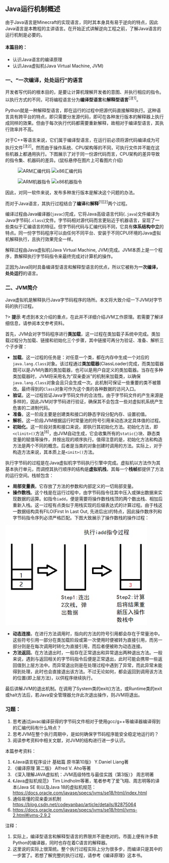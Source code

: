 ## Java运行机制概述
由于Java语言是Minecraft的实现语言，同时其本身具有易于逆向的特点，因此Java语言是本教程的主讲语言。在开始正式讲解逆向工程之前，了解Java语言的运行机制是必要的。
#### 本篇目的：
* 认识Java语言的编译原理
* 认识Java虚拟机(Java Virtual Machine, JVM)

### 一、“一次编译，处处运行”的语言

开发者写代码的根本目的，是要让计算机理解开发者的意图、并执行相应的指令。以执行方式的不同，可将编程语言分为**编译型语言**和**解释型语言**<sup>[注1]</sup>。

Python就是一种解释型语言，即在运行的过程中把源代码直接解释执行。这种语言具有跨平台的特点，即只需要分发源代码，即可在各种发行版本的解释器上执行成同样的效果。但由于每次执行代码都需要重新解释，故相对于编译型语言，其执行效率并不高。

对于C++等语言来说，它们属于编译型语言，在运行前必须将源代码编译成为可执行文件<sup>[注2]</sup>。然而由于操作系统、CPU架构等的不同，可执行文件并不能在这些机器上都通用执行。下图展示了对于同一份源代码而言，CPU架构的差异导致的指令集、机器码的差异。(鼠标悬停在图片上可看图片介绍)

<figure class="thumbnails">
    <img src="part1/chapter1/pic/ARMasmcode.png" alt="ARM汇编代码" title="ARM汇编代码">
    <img src="part1/chapter1/pic/x86asmcode.png" alt="x86汇编代码" title="x86汇编代码">
</figure>

<figure class="thumbnails">
    <img src="part1/chapter1/pic/ARMmcode.png" alt="ARM机器指令" title="ARM机器指令">
    <img src="part1/chapter1/pic/x86mcode.png" alt="x86机器指令" title="x86机器指令">
</figure>

因此，对同一软件来说，发布多种发行版本是解决这个问题的办法。

而对于Java语言，其执行过程结合了**编译**和**解释**<sup>[1][2]</sup>两个过程。

编译过程由Java编译器(`javac`)完成，它将Java高级语言代码(`.java`)文件编译为Java字节码(`.class`)文件。字节码相对源代码而言更贴近于机器语言，呈现了一些类似于汇编语言的特征。但字节码代码与汇编代码不同，它具有**体系结构中立**的特点。同一份字节码程序可以由任何不同平台、安装于不同CPU环境的Java虚拟机解释执行，且执行效果完全一样。

解释过程由Java虚拟机(Java Virtual Machine, JVM)完成。JVM本质上是一个程序，靠解释执行字节码指令来最终完成对计算机的操作。

正因为Java同时具备编译型语言和解释型语言的优点，所以它被称为**一次编译，处处运行**的语言。

### 二、JVM简介
Java虚拟机是解释执行Java字节码程序的场所。本文将大致介绍一下JVM对字节码的执行过程。

?> **提示** 考虑到本文介绍的重点，在此并不详细介绍JVM工作原理。若需要了解详细信息，请参阅本文参考资料。

首先，JVM会对字节码程序进行**类加载**，这一过程在类加载子系统中完成。类加载过程分为加载、链接和初始化三个步骤，其中链接可再分为验证、准备、解析三个子步骤：
* **加载**。这一过程的任务是：对任意一个类，都在内存中生成一个对应的`java.lang.Class`对象。该过程通过**类加载器**(ClassLoader)完成，而类加载器既可以是JVM内置的类加载器，也可以是用户自定义的类加载器。当存在多种类加载器时，JVM将采用名为“双亲委派”的机制来加载类，以确保`java.lang.Class`对象会且只会生成一次。此机制可保证一些重要的类不被篡改。最终得到的`Class`对象可作为这个类的各种数据的访问入口。
* **验证**。这一过程验证Java字节码文件的合法性。由于字节码文件的产生来源是多样的，因此JVM对字节码进行验证，确保其不会包含一些对虚拟机系统产生危害的二进制代码。
*  **准备**。这一阶段主要是创建类和接口的静态字段分配内存、设置初值。
*  **解析**。这一阶段JVM根据运行时常量池的符号引用来动态决定具体值的过程。
*  **初始化**。这一阶段对类和接口来说，即执行其初始化方法。初始化方法，即`<clinit>()`方法<sup>[6]</sup>，由JVM自动生成，它会收集所有的`static{}`块、静态类变量的赋值等操作，并按出现的顺序执行。值得注意的是，初始化方法和构造方法是两个不同的概念。后者是当类的对象创建时调用的方法。实际上，对于构造方法来说，其本质上是`<init>()`方法。

执行字节码的过程是在Java虚拟机字节码执行引擎中完成。虚拟机以方法作为其基本执行单元，而调控其执行顺序的结构是**虚拟机栈**，其每一个**栈帧**都提供了方法的运行空间。栈帧包含：
* **局部变量表**。它存放了方法的参数和内部定义的一切局部变量。
* **操作数栈**。这个栈是在运行过程中，由字节码指令往其中压入或弹出数据来实现数据的运算。如指令`iadd`，便是需要将操作数栈栈顶的两个数出栈、相加后重新入栈。这一过程有点类似于用栈实现的后缀表达式的计算过程。由于栈这一数据结构具有FILO(First In Last Out, 先进后出)的特点，因此操作数序列和字节码指令序列必须严格匹配。下图大致展示了操作数栈的操作过程：

![opstack](pic/opstack.png)

* **动态连接**。在进行方法调用时，指向的方法的符号引用都会存在于常量池中。这些符号引用一部分在类加载阶段或第一次使用时便被转为直接引用，而另一部分则是在每次调用时转化为直接引用，而后者便被称为动态连接。
* **方法返回**。在方法退出时，一般存在正常退出和异常退出两种退出方法。一般来说，遇到与返回相关的字节码指令后便是正常退出，此时可能会携带一些返回值到上层方法中。而异常退出则是在处理过程中遇到了异常，而此异常未能得到处理，此时也会直接退出该方法。不过无论如何，都会返回到调用该方法的位置(即上层方法)，以供程序继续执行。

最后讲解JVM的退出机制。在调用了System类的exit()方法，或Runtime类的exit或halt方法后，若Java安全管理器允许此次退出操作，则JVM将退出。

### 习题：
1. 思考通过javac编译获得的字节码文件相对于使用gcc/g++等编译器编译得到的汇编代码有什么特点？
2. 思考JVM在整个执行周期中，是如何确保字节码程序能安全稳定地运行的？
3. 阅读参考资料中相关文献，对JVM的结构进行进一步认识。

本篇参考资料：
1. 《Java语言程序设计 基础篇 原书第10版》 Y.Daniel Liang著
2. 《编译原理 第二版》 Alfred V. Aho等著
3. 《深入理解JAVA虚拟机：JVM高级特性与最佳实践（第3版）》 周志明著
4. 《Java虚拟机规范》 Tim Lindholm等著，笔者参考了爱飞翔、周志明等的译本(Java SE 8)以及Java 18的虚拟机规范：https://docs.oracle.com/javase/specs/jvms/se18/html/index.html
5. 通俗易懂的双亲委派机制 https://blog.csdn.net/codeyanbao/article/details/82875064
6. https://docs.oracle.com/javase/specs/jvms/se18/html/jvms-2.html#jvms-2.9.2

注释：
1. 实际上，编译型语言和解释型语言的界限并不是绝对的。市面上便有许多款Python的编译器，同时也存在着C语言的解释器。
2. 这里说的实际上很笼统。整个执行过程实际上分为很多步，而编译只是其中的一步罢了。若想了解完整的执行过程，请参考《编译原理》这本书。